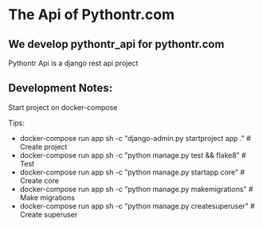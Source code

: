 The Api of Pythontr.com
==============

We develop pythontr_api for pythontr.com
-----------

Pythontr Api is a django rest api project

Development Notes:
---

Start project on docker-compose

Tips:
* docker-compose run app sh -c "django-admin.py startproject app ." # Create project
* docker-compose run app sh -c "python manage.py test && flake8" # Test
* docker-compose run app sh -c "python manage.py startapp core" # Create core
* docker-compose run app sh -c "python manage.py makemigrations" # Make migrations
* docker-compose run app sh -c "python manage.py createsuperuser" # Create superuser
